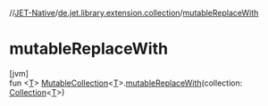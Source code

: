 //[JET-Native](../../index.md)/[de.jet.library.extension.collection](index.md)/[mutableReplaceWith](mutable-replace-with.md)

# mutableReplaceWith

[jvm]\
fun &lt;[T](mutable-replace-with.md)&gt; [MutableCollection](https://kotlinlang.org/api/latest/jvm/stdlib/kotlin.collections/-mutable-collection/index.html)&lt;[T](mutable-replace-with.md)&gt;.[mutableReplaceWith](mutable-replace-with.md)(collection: [Collection](https://kotlinlang.org/api/latest/jvm/stdlib/kotlin.collections/-collection/index.html)&lt;[T](mutable-replace-with.md)&gt;)
